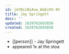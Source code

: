 ```yaml
---
id: jmYBziNiAuw_WaEvXX-9V
title: Jay Springett
desc: ''
updated: 1639762693850
created: 1639762693850
---
```



- [[person]] - Jay Springett
- appeared 1x at the stoa
